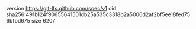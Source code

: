version https://git-lfs.github.com/spec/v1
oid sha256:491b124f90655641501db25a535c3318b2a5006d2af2bf5ee18fed756bfbd675
size 6207
